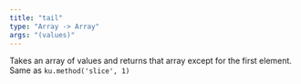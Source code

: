 ```yaml
---
title: "tail"
type: "Array -> Array"
args: "(values)"
---
```


Takes an array of values and returns that array except for the first
element. Same as `ku.method('slice', 1)`

